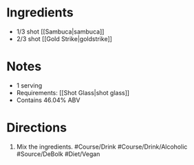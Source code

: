 # Ingredients
- 1/3 shot [[Sambuca|sambuca]]
- 2/3 shot [[Gold Strike|goldstrike]]
# Notes
- 1 serving
- Requirements: [[Shot Glass|shot glass]]
- Contains 46.04% ABV
# Directions
1. Mix the ingredients.
#Course/Drink #Course/Drink/Alcoholic #Source/DeBolk #Diet/Vegan 